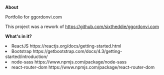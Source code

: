 <b>About</b>

Portfolio for ggordonvi.com

This project was a rework of https://github.com/sixtheddie/ggordonvi.com

<b>What's in it?</b>

<li>ReactJS  https://reactjs.org/docs/getting-started.html</li>
<li>Bootstrap  https://getbootstrap.com/docs/4.3/getting-started/introduction/</li>
<li>node-sass  https://www.npmjs.com/package/node-sass</li>
<li>react-router-dom  https://www.npmjs.com/package/react-router-dom</li>



